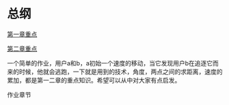 # 总纲

[第一章重点](https://github.com/Nick19861111/animation/tree/main/1 "第一章重点")

[第二章重点](https://github.com/Nick19861111/animation/tree/main/2 "第二章重点")

一个简单的作业，用户a和b，a初始一个速度的移动，当它发现用户b在追逐它而来的时候，他就会逃跑，一下就是用到的技术，角度，两点之间的求距离，速度的累加，都是第一二章的重点知识。希望可以从中对大家有点启发。

作业章节
